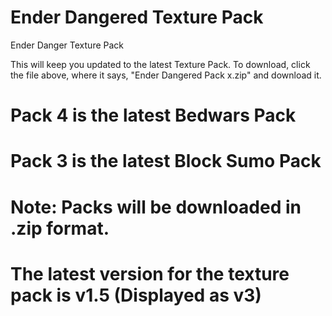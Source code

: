 # Ender Dangered Texture Pack

Ender Danger Texture Pack

This will keep you updated to the latest Texture Pack.
To download, click the file above, where it says, "Ender Dangered Pack x.zip" and download it.

# Pack 4 is the latest Bedwars Pack
# Pack 3 is the latest Block Sumo Pack

# Note: Packs will be downloaded in .zip format.

# The latest version for the texture pack is v1.5 (Displayed as v3)
